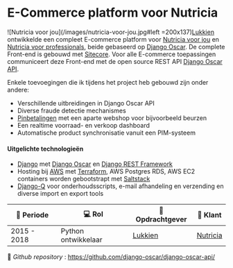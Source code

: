 # E-Commerce platform voor Nutricia

![Nutricia voor jou](/images/nutricia-voor-jou.jpg#left =200x137)[Lukkien](http://www.lukkien.nl) ontwikkelde een compleet E-commerce platform voor [Nutricia voor jou](https://www.nutriciavoorjou.nl) en [Nutricia voor professionals](https://www.nutriciavoorprofessionals.nl/), beide gebaseerd op [Django Oscar](https://github.com/django-oscar/django-oscar). De complete Front-end is gebouwd met [Sitecore](https://www.sitecore.com). Voor alle E-commerce toepassingen communiceert deze Front-end met de open source REST API [Django Oscar API](https://django-oscar-api.readthedocs.io/en/latest/).

Enkele toevoegingen die ik tijdens het project heb gebouwd zijn onder andere:
- Verschillende uitbreidingen in Django Oscar API
- Diverse fraude detectie mechanismes
- [Pinbetalingen](https://payplaza.com/nutricia-implements-point2pay/) met een aparte webshop voor bijvoorbeeld beurzen
- Een realtime voorraad- en verkoop dashboard
- Automatische product synchronisatie vanuit een PIM-systeem


#### Uitgelichte technologieën
- [Django](https://www.djangoproject.com/) met [Django Oscar](https://github.com/django-oscar/django-oscar) en [Django REST Framework](https://www.django-rest-framework.org/)
- Hosting bij [AWS](https://aws.amazon.com/) met [Terraform](https://www.terraform.io/), AWS Postgres RDS, AWS EC2 containers worden gebootstrapt met [Saltstack](https://www.saltstack.com/)
- [Django-Q](https://django-q.readthedocs.io/en/latest/) voor onderhoudsscripts, e-mail afhandeling en verzending en diverse import en export tools


| :calendar: Periode | :computer: Rol | :office: Opdrachtgever                | :man: Klant                  |
| ------------------ | -----------------------| ------------------------------------- | ------------------------------------------ |
| 2015 - 2018        | Python ontwikkelaar    | [Lukkien](https://www.lukkien.com/)   | [Nutricia](https://www.nutriciavoorjou.nl) |

:link: _Github repository_ : https://github.com/django-oscar/django-oscar-api/